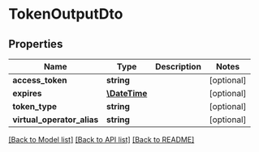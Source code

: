 # TokenOutputDto

## Properties
Name | Type | Description | Notes
------------ | ------------- | ------------- | -------------
**access_token** | **string** |  | [optional] 
**expires** | [**\DateTime**](\DateTime.md) |  | [optional] 
**token_type** | **string** |  | [optional] 
**virtual_operator_alias** | **string** |  | [optional] 

[[Back to Model list]](../README.md#documentation-for-models) [[Back to API list]](../README.md#documentation-for-api-endpoints) [[Back to README]](../README.md)


